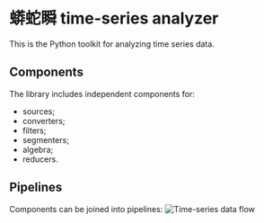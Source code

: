 # 蟒蛇瞬 time-series analyzer
This is the Python toolkit for analyzing time series data.

## Components
The library includes independent components for:
  - sources;
  - converters;
  - filters;
  - segmenters;
  - algebra;
  - reducers.

## Pipelines
Components can be joined into pipelines:
![Time-series data flow](https://github.com/pysyun/pysyun-timeline/blob/master/Documentation/Graphviz/pysyun.png?raw=true)
